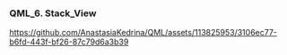 ### QML_6. Stack_View

https://github.com/AnastasiaKedrina/QML/assets/113825953/3106ec77-b6fd-443f-bf26-87c79d6a3b39

